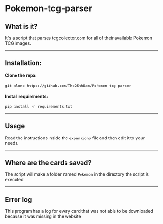 # Pokemon-tcg-parser

## What is it?
It's a script that parses tcgcollector.com for all of their available Pokemon TCG images.

___

## Installation:

#### Clone the repo: 
`git clone https://github.com/The25thBam/Pokemon-tcg-parser`

#### Install requirements:
`pip install -r requirements.txt`

___

## Usage
Read the instructions inside the `expansions` file and then edit it to your needs.

___

## Where are the cards saved?
The script will make a folder named `Pokemon` in the directory the script is executed

___

## Error log
This program has a log for every card that was not able to be downloaded because it was missing in the website
